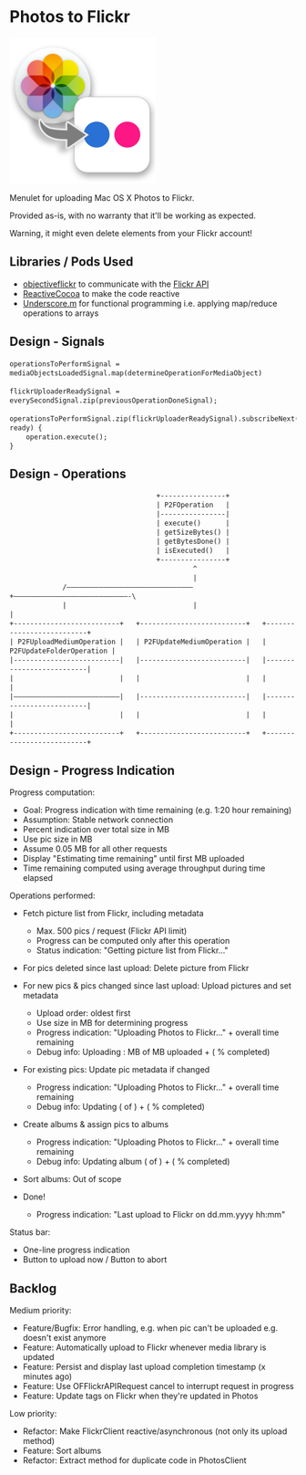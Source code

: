 Photos to Flickr
================

![App Icon - Photos2Flickr](./Media.xcassets/AppIcon.appiconset/icon_256x256.png)

Menulet for uploading Mac OS X Photos to Flickr.

Provided as-is, with no warranty that it'll be working as expected. 

Warning, it might even delete elements from your Flickr account! 


Libraries / Pods Used
---------------------

* [objectiveflickr](https://github.com/lukhnos/objectiveflickr) to communicate with the [Flickr API](https://www.flickr.com/services/api/)
* [ReactiveCocoa](https://github.com/ReactiveCocoa/ReactiveCocoa) to make the code reactive
* [Underscore.m](http://underscorem.org/) for functional programming i.e. applying map/reduce operations to arrays


Design - Signals
----------------

    operationsToPerformSignal = mediaObjectsLoadedSignal.map(determineOperationForMediaObject)
    
    flickrUploaderReadySignal = everySecondSignal.zip(previousOperationDoneSignal);
    
    operationsToPerformSignal.zip(flickrUploaderReadySignal).subscribeNext(operation, ready) {
        operation.execute();
    }


Design - Operations
-------------------

                                        +----------------+
                                        | P2FOperation   |
                                        |----------------|
                                        | execute()      |
                                        | getSizeBytes() |
                                        | getBytesDone() |
                                        | isExecuted()   |
                                        +----------------+
                                                 ^
                                                 |
                 /—————————––––––––––––––––––––––+––––––––––––––––––––––––––––-\
                 |                               |                             |
    +--------------------------+   +--------------------------+   +--------------------------+
    | P2FUploadMediumOperation |   | P2FUpdateMediumOperation |   | P2FUpdateFolderOperation |
    |--------------------------|   |--------------------------|   |--------------------------|
    |                          |   |                          |   |                          |
    |––––––––––––––––––––––––––|   |--------------------------|   |--------------------------|
    |                          |   |                          |   |                          |
    +--------------------------+   +--------------------------+   +--------------------------+



Design - Progress Indication
----------------------------

Progress computation:

* Goal: Progress indication with time remaining (e.g. 1:20 hour remaining)
* Assumption: Stable network connection
* Percent indication over total size in MB
* Use pic size in MB
* Assume 0.05 MB for all other requests
* Display "Estimating time remaining" until first MB uploaded
* Time remaining computed using average throughput during time elapsed


Operations performed:

* Fetch picture list from Flickr, including metadata
  - Max. 500 pics / request (Flickr API limit)
  - Progress can be computed only after this operation
  - Status indication: "Getting picture list from Flickr..."

* For pics deleted since last upload: Delete picture from Flickr

* For new pics & pics changed since last upload: Upload pictures and set metadata
  - Upload order: oldest first
  - Use size in MB for determining progress
  - Progress indication: "Uploading Photos to Flickr..." + overall time remaining
  - Debug info: Uploading <pic-name>: <each> MB of <size> MB uploaded + (<Overall> % completed)

* For existing pics: Update pic metadata if changed
  - Progress indication: "Uploading Photos to Flickr..." + overall time remaining
  - Debug info: Updating <pic-name> (<index> of <pic count>) + (<Overall> % completed)

* Create albums & assign pics to albums
  - Progress indication: "Uploading Photos to Flickr..." + overall time remaining
  - Debug info: Updating album <album-name> (<index> of <album count>) + (<Overall> % completed)

* Sort albums: Out of scope

* Done!
  - Progress indication: "Last upload to Flickr on dd.mm.yyyy hh:mm"

Status bar:
* One-line progress indication
* Button to upload now / Button to abort

Backlog
-------

Medium priority:
- Feature/Bugfix: Error handling, e.g. when pic can't be uploaded e.g. doesn't exist anymore
- Feature: Automatically upload to Flickr whenever media library is updated
- Feature: Persist and display last upload completion timestamp (x minutes ago)
- Feature: Use OFFlickrAPIRequest cancel to interrupt request in progress
- Feature: Update tags on Flickr when they're updated in Photos

Low priority:
- Refactor: Make FlickrClient reactive/asynchronous (not only its upload method)
- Feature: Sort albums
- Refactor: Extract method for duplicate code in PhotosClient
